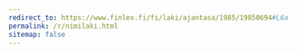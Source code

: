 ```yaml
---
redirect_to: https://www.finlex.fi/fi/laki/ajantasa/1985/19850694#L6a
permalink: /r/nimilaki.html
sitemap: false
---
```

